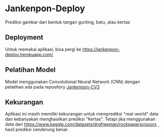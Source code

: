 # Jankenpon-Deploy

Prediksi gambar dari bentuk tangan gunting, batu, atau kertas

## Deployment

Untuk memakai aplikasi, bisa pergi ke https://jankenpon-deploy.herokuapp.com/

## Pelatihan Model

Model menggunakan Convolutional Neural Network (CNN) dengan pelatihan ada pada repository [Jankenpon-CV3](https://github.com/Otniel113/Jankenpon-CV3)

## Kekurangan

Aplikasi ini masih memiliki kekurangan untuk memprediksi "real-world" data dan kebanyakan menghasilkan prediksi "Kertas". Tetapi jika menggunakan data dari https://www.kaggle.com/datasets/drgfreeman/rockpaperscissors , hasil prediksi cenderung benar.
